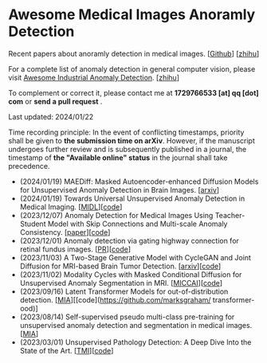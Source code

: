 # Awesome Medical Images Anoramly Detection

Recent papers about anoramly detection in medical images. [[Github](https://github.com/MedAIerHHL/awesome-medical-image-anoraml-detection)] [[zhihu](https://zhuanlan.zhihu.com/p/679231066)]

For a complete list of anomaly detection in general computer vision, please visit [Awesome Industrial Anomaly Detection](https://github.com/M-3LAB/awesome-industrial-anomaly-detection). [[zhihu](https://zhuanlan.zhihu.com/p/674050907)]

To complement or correct it, please contact me at **1729766533 [at] qq [dot]  com** or  **send a pull request** .

Last updated: 2024/01/22

Time recording principle: In the event of conflicting timestamps, priority shall be given to **the submission time on arXiv**. However, if the manuscript undergoes further review and is subsequently published in a journal, the timestamp of **the "Available online" status** in the journal shall take precedence.

- (2024/01/19) MAEDiff: Masked Autoencoder-enhanced Diffusion Models for Unsupervised Anomaly Detection in Brain Images. [[arxiv](https://arxiv.org/abs/2401.10561)]
- (2024/01/19) Towards Universal Unsupervised Anomaly Detection in Medical Imaging. [[MIDL](http://arxiv.org/abs/2401.10637)][[code](https://github.com/ci-ber/RA)]
- (2023/12/07) Anomaly Detection for Medical Images Using Teacher-Student Model with Skip Connections and Multi-scale Anomaly Consistency. [[paper](https://d197for5662m48.cloudfront.net/documents/publicationstatus/180114/preprint_pdf/2ad0e14997d216f1a26bc8c8a6d710ac.pdf)][[code](https://github.com/Arktis2022/Skip-TS)]
- (2023/12/01) Anomaly detection via gating highway connection for retinal fundus images. [[PR](https://doi.org/10.1016/j.patcog.2023.110167)][[code](https://github.com/WentianZhang-ML/GatingAno)]
- (2023/11/03) A Two-Stage Generative Model with CycleGAN and Joint Diffusion for MRI-based Brain Tumor Detection. [[arxiv](http://arxiv.org/abs/2311.03074)][[code](https://github.com/zhyjSIAT/A-Two-Stage-CycleGAN-VE-BRATS2020)]
- (2023/11/02) Modality Cycles with Masked Conditional Diffusion for Unsupervised Anomaly Segmentation in MRI. [[MICCAI](https://arxiv.org/pdf/2308.16150.pdf)][[code](https://github.com/ZiyunLiang/MMCCD)]
- (2023/09/16) Latent Transformer Models for out-of-distribution detection. [[MIA](https://doi.org/10.1016/j.media.2023.102967)][[code](https://github.com/marksgraham/ transformer-ood)]
- (2023/08/14) Self-supervised pseudo multi-class pre-training for unsupervised anomaly detection and segmentation in medical images. [[MIA](https://doi.org/10.1016/j.media.2023.102930)]
- (2023/03/01) Unsupervised Pathology Detection: A Deep Dive Into the State of the Art. [[TMI](https://ieeexplore.ieee.org/document/10197302/)][[code](https://github.com/iolag/UPD_study/)]
